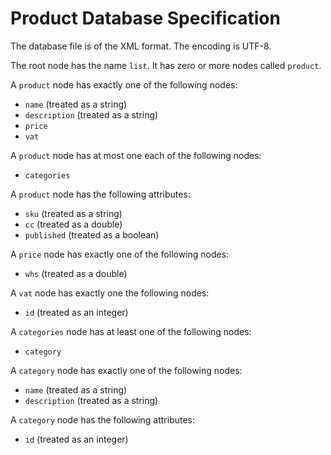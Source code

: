 Product Database Specification
==============================

The database file is of the XML format.
The encoding is UTF-8.

The root node has the name `list`.
It has zero or more nodes called `product`.

A `product` node has exactly one of the following nodes:

 * `name` (treated as a string)
 * `description` (treated as a string)
 * `price`
 * `vat`

A `product` node has at most one each of the following nodes:

 * `categories`

A `product` node has the following attributes:

 * `sku` (treated as a string)
 * `cc` (treated as a double)
 * `published` (treated as a boolean)

A `price` node has exactly one of the following nodes:

 * `whs` (treated as a double)

A `vat` node has exactly one the following nodes:

 * `id` (treated as an integer)

A `categories` node has at least one of the following nodes:

 * `category`

A `category` node has exactly one of the following nodes:

 * `name` (treated as a string)
 * `description` (treated as a string)

A `category` node has the following attributes:

 * `id` (treated as an integer)

